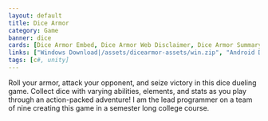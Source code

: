 ```yaml
---
layout: default
title: Dice Armor
category: Game
banner: dice
cards: [Dice Armor Embed, Dice Armor Web Disclaimer, Dice Armor Summary, Dice Armor Cutscene Screenshot, Dice Armor Publishing, Dice Armor Mobile Screenshot]
links: ["Windows Download|/assets/dicearmor-assets/win.zip", "Android Download|/assets/dicearmor-assets/dicearmor.apk"]
tags: [c#, unity]
---
```

Roll your armor, attack your opponent, and seize victory in this dice dueling game. Collect dice with varying abilities, elements, and stats as you play through an action-packed adventure! I am the lead programmer on a team of nine creating this game in a semester long college course. 
